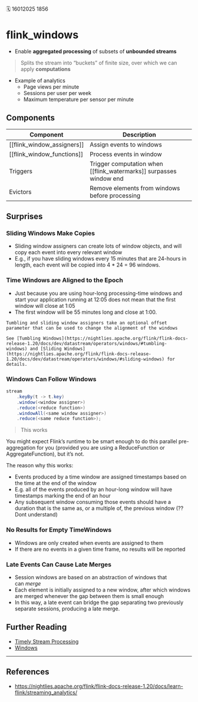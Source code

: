 🗓️ 16012025 1856

# flink_windows

- Enable **aggregated processing** of subsets of **unbounded streams**
> Splits the stream into “buckets” of finite size, over which we can apply **computations**
- Example of analytics
	- Page views per minute
	- Sessions per user per week
	- Maximum temperature per sensor per minute

## Components

| Component                  | Description                                                        |
| -------------------------- | ------------------------------------------------------------------ |
| [[flink_window_assigners]] | Assign events to windows                                           |
| [[flink_window_functions]] | Process events in window                                           |
| Triggers                   | Trigger computation when [[flink_watermarks]] surpasses window end |
| Evictors                   | Remove elements from windows before processing                     |
## Surprises 

### Sliding Windows Make Copies 
- Sliding window assigners can create lots of window objects, and will copy each event into every relevant window
- E.g., if you have sliding windows every 15 minutes that are 24-hours in length, each event will be copied into 4 * 24 = 96 windows.

### Time Windows are Aligned to the Epoch
- Just because you are using hour-long processing-time windows and start your application running at 12:05 does not mean that the first window will close at 1:05
- The first window will be 55 minutes long and close at 1:00.

```ad-note
Tumbling and sliding window assigners take an optional offset parameter that can be used to change the alignment of the windows

See [Tumbling Windows](https://nightlies.apache.org/flink/flink-docs-release-1.20/docs/dev/datastream/operators/windows/#tumbling-windows) and [Sliding Windows](https://nightlies.apache.org/flink/flink-docs-release-1.20/docs/dev/datastream/operators/windows/#sliding-windows) for details.

```

### Windows Can Follow Windows 

```java
stream
    .keyBy(t -> t.key)
    .window(<window assigner>)
    .reduce(<reduce function>)
    .windowAll(<same window assigner>)
    .reduce(<same reduce function>);
```
> This works

You might expect Flink’s runtime to be smart enough to do this parallel pre-aggregation for you (provided you are using a ReduceFunction or AggregateFunction), but it’s not.

The reason why this works:
- Events produced by a time window are assigned timestamps based on the time at the end of the window
- E.g. all of the events produced by an hour-long window will have timestamps marking the end of an hour
- Any subsequent window consuming those events should have a duration that is the same as, or a multiple of, the previous window
(?? Dont understand)

### No Results for Empty TimeWindows

- Windows are only created when events are assigned to them
- If there are no events in a given time frame, no results will be reported

### Late Events Can Cause Late Merges
- Session windows are based on an abstraction of windows that can _merge_
- Each element is initially assigned to a new window, after which windows are merged whenever the gap between them is small enough
- In this way, a late event can bridge the gap separating two previously separate sessions, producing a late merge.

## Further Reading

- [Timely Stream Processing](https://nightlies.apache.org/flink/flink-docs-release-1.20/docs/concepts/time/)
- [Windows](https://nightlies.apache.org/flink/flink-docs-release-1.20/docs/dev/datastream/operators/windows/)

---

## References
- https://nightlies.apache.org/flink/flink-docs-release-1.20/docs/learn-flink/streaming_analytics/ 
